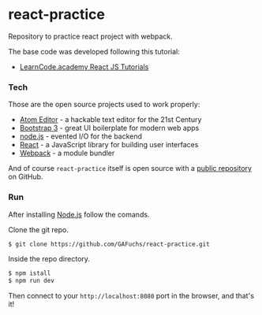 # react-practice
Repository to practice react project with webpack.

The base code was developed following this tutorial:

 - [LearnCode.academy React JS Tutorials]

### Tech

Those are the open source projects used to work properly:

* [Atom Editor] - a hackable text editor for the 21st Century
* [Bootstrap 3] - great UI boilerplate for modern web apps
* [node.js] - evented I/O for the backend
* [React] - a JavaScript library for building user interfaces
* [Webpack] - a module bundler

And of course `react-practice` itself is open source with a [public repository][git-url]
 on GitHub.

### Run

After installing [Node.js](https://nodejs.org/) follow the comands.

Clone the git repo.

```sh
$ git clone https://github.com/GAFuchs/react-practice.git
```

Inside the repo directory.

```sh
$ npm istall
$ npm run dev
```

Then connect to your `http://localhost:8080` port in the browser, and that's it!

   [git-url]: <https://github.com/GAFuchs/react-practice>
   [Atom Editor]: <https://atom.io/>
   [Bootstrap 3]: <http://getbootstrap.com/>
   [node.js]: <http://nodejs.org>
   [React]: <https://facebook.github.io/react/>
   [Webpack]: <https://webpack.github.io/>
   [LearnCode.academy React JS Tutorials]: <https://www.youtube.com/playlist?list=PLoYCgNOIyGABj2GQSlDRjgvXtqfDxKm5b>
